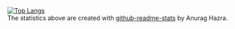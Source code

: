 <!-- ![Header](https://github.com/iosonja/iosonja/blob/main/ghheader.png "Header") 

Hello, I'm Sonja! Currently I am...
- 🐍 tinkering with [my personal website](https://github.com/iosonja/personal-website)
- 🌱 learning data visualization with D3

Hit me up on Twitter: [@iosonja](https://twitter.com/iosonja)
-->

[![Top Langs](https://github-readme-stats.vercel.app/api/top-langs/?username=iosonja&layout=compact&langs_count=6)](https://github.com/iosonja/github-readme-stats)<br>
The statistics above are created with [github-readme-stats](https://github.com/anuraghazra/github-readme-stats) by Anurag Hazra.

<!--
### Technologies I use

<img src="https://images.ctfassets.net/yr4qj72ki4ky/legacyBlogPost670Thumbnail/93e6c8af94bd3aef65a7efdaaeb522f3/img.png" alt="swift" width="40" height="40"/><img src="https://i.pinimg.com/originals/e9/94/61/e99461fdd5b3db8bdb3081d8acf5e524.png" alt="java" width="35" height="40"/><img src="https://symbols.getvecta.com/stencil_96/68_spring-framework-icon.f901b1016d.jpg" alt="spring" width="40" height="40"/><img src="https://images.squarespace-cdn.com/content/v1/56b8dfcf62cd94ec072ddb33/1547134228418-XO27PTIE8BYNJCK3K7LS/ke17ZwdGBToddI8pDm48kFVU9EQtVoAgxzyGrV7amflZw-zPPgdn4jUwVcJE1ZvWEtT5uBSRWt4vQZAgTJucoTqqXjS3CfNDSuuf31e0tVF6Xsrf4MJiJM3V1S6xAxUJDZYeeoUHj0VjB7yGqI0-aWbSd6kfRtgWHgNMDgGnmDY/htlm+css+and+js+logo.png" alt="HTML/CSS/JS" width="110" height="40"/><img src="https://encrypted-tbn0.gstatic.com/images?q=tbn:ANd9GcS8nxUC2s2UE8mHAiRwy3nA-J_pgT8UhPkJWKRfURisRqAlUCIMWBbbCqwxpl5_oOtdLGE&usqp=CAU" alt="react" width="40" height="35"/><img src="https://upload.wikimedia.org/wikipedia/commons/thumb/c/c3/Python-logo-notext.svg/768px-Python-logo-notext.svg.png" alt="python" width="40" height="40"/>


TODO:
- change the icons above to dark mode -friendly versions!



-->
